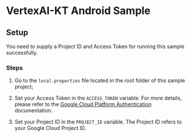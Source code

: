 #  VertexAI-KT Android Sample

## Setup

You need to supply a Project ID and Access Token for running this sample successfully.

### Steps

1. Go to the `local.properties` file located in the root folder of this sample project;

2. Set your Access Token in the `ACCESS_TOKEN` variable. For more details, please refer to the [Google Cloud Platform Authentication](https://cloud.google.com/docs/authentication) documentation.

3. Set your Project ID in the `PROJECT_ID` variable. The Project ID refers to your Google Cloud Project ID.

